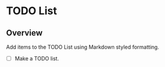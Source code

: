 # TODO List

## Overview 

Add items to the TODO List using Markdown styled formatting.

- [ ] Make a TODO list.